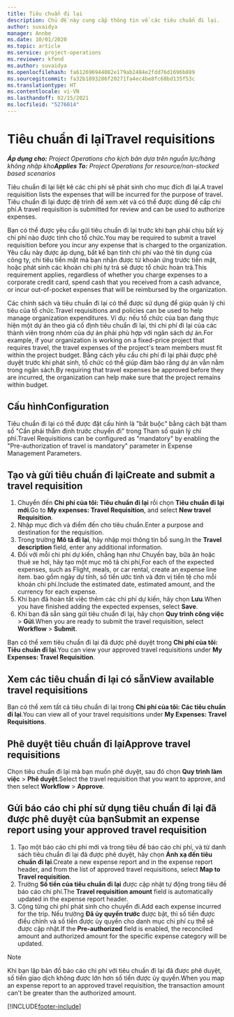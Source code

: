 ```yaml
---
title: Tiêu chuẩn đi lại
description: Chủ đề này cung cấp thông tin về các tiêu chuẩn đi lại.
author: suvaidya
manager: Annbe
ms.date: 10/01/2020
ms.topic: article
ms.service: project-operations
ms.reviewer: kfend
ms.author: suvaidya
ms.openlocfilehash: fa612696944082e179ab2484e2fdd76d1696b889
ms.sourcegitcommit: fa32b1893286f20271fa4ec4be8fc68bd135f53c
ms.translationtype: HT
ms.contentlocale: vi-VN
ms.lasthandoff: 02/15/2021
ms.locfileid: "5276014"
---
```

# <a name="travel-requisitions"></a><span data-ttu-id="921dd-103">Tiêu chuẩn đi lại</span><span class="sxs-lookup"><span data-stu-id="921dd-103">Travel requisitions</span></span>

<span data-ttu-id="921dd-104">_**Áp dụng cho:** Project Operations cho kịch bản dựa trên nguồn lực/hàng không nhập kho_</span><span class="sxs-lookup"><span data-stu-id="921dd-104">_**Applies To:** Project Operations for resource/non-stocked based scenarios_</span></span>

<span data-ttu-id="921dd-105">Tiêu chuẩn đi lại liệt kê các chi phí sẽ phát sinh cho mục đích đi lại.</span><span class="sxs-lookup"><span data-stu-id="921dd-105">A travel requisition lists the expenses that will be incurred for the purpose of travel.</span></span> <span data-ttu-id="921dd-106">Tiêu chuẩn đi lại được đệ trình để xem xét và có thể được dùng để cấp chi phí.</span><span class="sxs-lookup"><span data-stu-id="921dd-106">A travel requisition is submitted for review and can be used to authorize expenses.</span></span>

<span data-ttu-id="921dd-107">Bạn có thể được yêu cầu gửi tiêu chuẩn đi lại trước khi bạn phải chịu bất kỳ chi phí nào được tính cho tổ chức.</span><span class="sxs-lookup"><span data-stu-id="921dd-107">You may be required to submit a travel requisition before you incur any expense that is charged to the organization.</span></span> <span data-ttu-id="921dd-108">Yêu cầu này được áp dụng, bất kể bạn tính chi phí vào thẻ tín dụng của công ty, chi tiêu tiền mặt mà bạn nhận được từ khoản ứng trước tiền mặt, hoặc phát sinh các khoản chi phí tự trả sẽ được tổ chức hoàn trả.</span><span class="sxs-lookup"><span data-stu-id="921dd-108">This requirement applies, regardless of whether you charge expenses to a corporate credit card, spend cash that you received from a cash advance, or incur out-of-pocket expenses that will be reimbursed by the organization.</span></span>

<span data-ttu-id="921dd-109">Các chính sách và tiêu chuẩn đi lại có thể được sử dụng để giúp quản lý chi tiêu của tổ chức.</span><span class="sxs-lookup"><span data-stu-id="921dd-109">Travel requisitions and policies can be used to help manage organization expenditures.</span></span> <span data-ttu-id="921dd-110">Ví dụ: nếu tổ chức của bạn đang thực hiện một dự án theo giá cố định tiêu chuẩn đi lại, thì chi phí đi lại của các thành viên trong nhóm của dự án phải phù hợp với ngân sách dự án.</span><span class="sxs-lookup"><span data-stu-id="921dd-110">For example, if your organization is working on a fixed-price project that requires travel, the travel expenses of the project's team members must fit within the project budget.</span></span> <span data-ttu-id="921dd-111">Bằng cách yêu cầu chi phí đi lại phải được phê duyệt trước khi phát sinh, tổ chức có thể giúp đảm bảo rằng dự án vẫn nằm trong ngân sách.</span><span class="sxs-lookup"><span data-stu-id="921dd-111">By requiring that travel expenses be approved before they are incurred, the organization can help make sure that the project remains within budget.</span></span>

## <a name="configuration"></a><span data-ttu-id="921dd-112">Cấu hình</span><span class="sxs-lookup"><span data-stu-id="921dd-112">Configuration</span></span> 

<span data-ttu-id="921dd-113">Tiêu chuẩn đi lại có thể được đặt cấu hình là "bắt buộc" bằng cách bật tham số "Cần phải thẩm định trước chuyến đi" trong Tham số quản lý chi phí.</span><span class="sxs-lookup"><span data-stu-id="921dd-113">Travel Requisitions can be configured as "mandatory" by enabling the "Pre-authorization of travel is mandatory" parameter in Expense Management Parameters.</span></span> 

## <a name="create-and-submit-a-travel-requisition"></a><span data-ttu-id="921dd-114">Tạo và gửi tiêu chuẩn đi lại</span><span class="sxs-lookup"><span data-stu-id="921dd-114">Create and submit a travel requisition</span></span>

1. <span data-ttu-id="921dd-115">Chuyển đến **Chi phí của tôi: Tiêu chuẩn đi lại** rồi chọn **Tiêu chuẩn đi lại mới**.</span><span class="sxs-lookup"><span data-stu-id="921dd-115">Go to **My expenses: Travel Requisition**, and select **New travel Requisition**.</span></span>
2. <span data-ttu-id="921dd-116">Nhập mục đích và điểm đến cho tiêu chuẩn.</span><span class="sxs-lookup"><span data-stu-id="921dd-116">Enter a purpose and destination for the requisition.</span></span>
3. <span data-ttu-id="921dd-117">Trong trường **Mô tả đi lại**, hãy nhập mọi thông tin bổ sung.</span><span class="sxs-lookup"><span data-stu-id="921dd-117">In the  **Travel description** field, enter any additional information.</span></span> 
4. <span data-ttu-id="921dd-118">Đối với mỗi chi phí dự kiến, chẳng hạn như Chuyến bay, bữa ăn hoặc thuê xe hơi, hãy tạo một mục mô tả chi phí,</span><span class="sxs-lookup"><span data-stu-id="921dd-118">For each of the expected expenses, such as Flight, meals, or car rental, create an expense line item.</span></span> <span data-ttu-id="921dd-119">bao gồm ngày dự tính, số tiền ước tính và đơn vị tiền tệ cho mỗi khoản chi phí.</span><span class="sxs-lookup"><span data-stu-id="921dd-119">Include the estimated date, estimated amount, and the currency for each expense.</span></span> 
5. <span data-ttu-id="921dd-120">Khi bạn đã hoàn tất việc thêm các chi phí dự kiến, hãy chọn **Lưu**.</span><span class="sxs-lookup"><span data-stu-id="921dd-120">When you have finished adding the expected expenses, select **Save**.</span></span>
6. <span data-ttu-id="921dd-121">Khi bạn đã sẵn sàng gửi tiêu chuẩn đi lại, hãy chọn **Quy trình công việc** > **Gửi**.</span><span class="sxs-lookup"><span data-stu-id="921dd-121">When you are ready to submit the travel requisition, select **Workflow** > **Submit**.</span></span>

<span data-ttu-id="921dd-122">Bạn có thể xem tiêu chuẩn đi lại đã được phê duyệt trong **Chi phí của tôi: Tiêu chuẩn đi lại**.</span><span class="sxs-lookup"><span data-stu-id="921dd-122">You can view your approved travel requisitions under **My Expenses: Travel Requisition**.</span></span> 

## <a name="view-available-travel-requisitions"></a><span data-ttu-id="921dd-123">Xem các tiêu chuẩn đi lại có sẵn</span><span class="sxs-lookup"><span data-stu-id="921dd-123">View available travel requisitions</span></span>

<span data-ttu-id="921dd-124">Bạn có thể xem tất cả tiêu chuẩn đi lại trong **Chi phí của tôi: Các tiêu chuẩn đi lại**.</span><span class="sxs-lookup"><span data-stu-id="921dd-124">You can view all of your travel requisitions under **My Expenses: Travel Requisitions**.</span></span>

## <a name="approve-travel-requisitions"></a><span data-ttu-id="921dd-125">Phê duyệt tiêu chuẩn đi lại</span><span class="sxs-lookup"><span data-stu-id="921dd-125">Approve travel requisitions</span></span>

<span data-ttu-id="921dd-126">Chọn tiêu chuẩn đi lại mà bạn muốn phê duyệt, sau đó chọn **Quy trình làm việc** > **Phê duyệt**.</span><span class="sxs-lookup"><span data-stu-id="921dd-126">Select the travel requisition that you want to approve, and then select **Workflow** > **Approve**.</span></span>  

## <a name="submit-an-expense-report-using-your-approved-travel-requisition"></a><span data-ttu-id="921dd-127">Gửi báo cáo chi phí sử dụng tiêu chuẩn đi lại đã được phê duyệt của bạn</span><span class="sxs-lookup"><span data-stu-id="921dd-127">Submit an expense report using your approved travel requisition</span></span>

1. <span data-ttu-id="921dd-128">Tạo một báo cáo chi phí mới và trong tiêu đề báo cáo chi phí, và từ danh sách tiêu chuẩn đi lại đã được phê duyệt, hãy chọn **Ánh xạ đến tiêu chuẩn đi lại**.</span><span class="sxs-lookup"><span data-stu-id="921dd-128">Create a new expense report and in the expense report header, and from the list of approved travel requisitions, select **Map to Travel requisition**.</span></span>
2. <span data-ttu-id="921dd-129">Trường **Số tiền của tiêu chuẩn đi lại** được cập nhật tự động trong tiêu đề báo cáo chi phí.</span><span class="sxs-lookup"><span data-stu-id="921dd-129">The **Travel requisition amount** field is automatically updated in the expense report header.</span></span>
3. <span data-ttu-id="921dd-130">Cộng từng chi phí phát sinh cho chuyến đi.</span><span class="sxs-lookup"><span data-stu-id="921dd-130">Add each expense incurred for the trip.</span></span> <span data-ttu-id="921dd-131">Nếu trường **Đã ủy quyền trước** được bật, thì số tiền được điều chỉnh và số tiền được ủy quyền cho danh mục chi phí cụ thể sẽ được cập nhật.</span><span class="sxs-lookup"><span data-stu-id="921dd-131">If the **Pre-authorized** field is enabled, the reconciled amount and authorized amount for the specific expense category will be updated.</span></span>

> [!NOTE]
> <span data-ttu-id="921dd-132">Khi bạn lập bản đồ báo cáo chi phí với tiêu chuẩn đi lại đã được phê duyệt, số tiền giao dịch không được lớn hơn số tiền được ủy quyền.</span><span class="sxs-lookup"><span data-stu-id="921dd-132">When you map an expense report to an approved travel requisition, the transaction amount can't be greater than the authorized amount.</span></span> 


[!INCLUDE[footer-include](../includes/footer-banner.md)]
